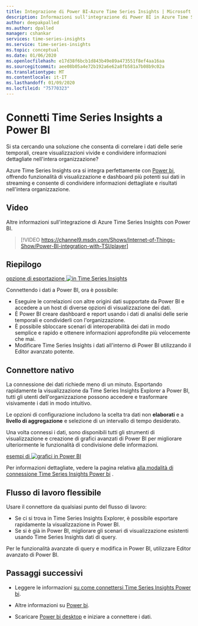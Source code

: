 ```yaml
---
title: Integrazione di Power BI-Azure Time Series Insights | Microsoft Docs
description: Informazioni sull'integrazione di Power BI in Azure Time Series Insights.
author: deepakpalled
ms.author: dpalled
manager: cshankar
services: time-series-insights
ms.service: time-series-insights
ms.topic: conceptual
ms.date: 01/06/2020
ms.openlocfilehash: e17d38f6bcb1d843b49e89a473551f8ef4aa16aa
ms.sourcegitcommit: aee08b05a4e72b192a6e62a8fb581a7b08b9c02a
ms.translationtype: MT
ms.contentlocale: it-IT
ms.lasthandoff: 01/09/2020
ms.locfileid: "75770323"
---
```

# <a name="connect-time-series-insights-to-power-bi"></a>Connetti Time Series Insights a Power BI  

Si sta cercando una soluzione che consenta di correlare i dati delle serie temporali, creare visualizzazioni vivide e condividere informazioni dettagliate nell'intera organizzazione?

Azure Time Series Insights ora si integra perfettamente con [Power bi](https://powerbi.microsoft.com/), offrendo funzionalità di visualizzazione e dashboard più potenti sui dati in streaming e consente di condividere informazioni dettagliate e risultati nell'intera organizzazione.

## <a name="video"></a>Video

Altre informazioni sull'integrazione di Azure Time Series Insights con Power BI.

> [!VIDEO https://channel9.msdn.com/Shows/Internet-of-Things-Show/Power-BI-integration-with-TSI/player]

## <a name="summary"></a>Riepilogo

   [opzione di esportazione ![in Time Series Insights](./media/concepts-connect-power-bi/tsi-power-bi-export-example.png)](./media/concepts-connect-power-bi/tsi-power-bi-export-example.png#lightbox)

Connettendo i dati a Power BI, ora è possibile:

* Eseguire le correlazioni con altre origini dati supportate da Power BI e accedere a un host di diverse opzioni di visualizzazione dei dati. 
* È Power BI creare dashboard e report usando i dati di analisi delle serie temporali e condividerli con l'organizzazione. 
* È possibile sbloccare scenari di interoperabilità dei dati in modo semplice e rapido e ottenere informazioni approfondite più velocemente che mai.
* Modificare Time Series Insights i dati all'interno di Power BI utilizzando il Editor avanzato potente.

## <a name="native-connector"></a>Connettore nativo

La connessione dei dati richiede meno di un minuto. Esportando rapidamente la visualizzazione da Time Series Insights Explorer a Power BI, tutti gli utenti dell'organizzazione possono accedere e trasformare visivamente i dati in modo intuitivo.

Le opzioni di configurazione includono la scelta tra dati non **elaborati** e a **livello di aggregazione** e selezione di un intervallo di tempo desiderato. 

Una volta connessi i dati, sono disponibili tutti gli strumenti di visualizzazione e creazione di grafici avanzati di Power BI per migliorare ulteriormente le funzionalità di condivisione delle informazioni. 

   [esempi di ![grafici in Power BI](./media/concepts-connect-power-bi/power-bi-tsi-example.png)](./media/concepts-connect-power-bi/power-bi-tsi-example.png#lightbox)

Per informazioni dettagliate, vedere la pagina relativa [alla modalità di connessione Time Series Insights Power bi](./how-to-connect-power-bi.md) .

## <a name="flexible-workflow"></a>Flusso di lavoro flessibile
 
Usare il connettore da qualsiasi punto del flusso di lavoro:

* Se ci si trova in Time Series Insights Explorer, è possibile esportare rapidamente la visualizzazione in Power BI. 
* Se si è già in Power BI, migliorare gli scenari di visualizzazione esistenti usando Time Series Insights dati di query.

Per le funzionalità avanzate di query e modifica in Power BI, utilizzare Editor avanzato di Power BI.

## <a name="next-steps"></a>Passaggi successivi

* Leggere le informazioni [su come connettersi Time Series Insights Power bi](./how-to-connect-power-bi.md).

* Altre informazioni su [Power bi](https://docs.microsoft.com/power-bi/).

* Scaricare [Power bi desktop](https://powerbi.microsoft.com/desktop/) e iniziare a connettere i dati.